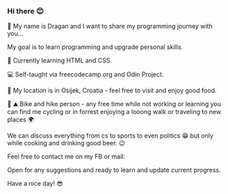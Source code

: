 ### Hi there :blush:

:man: My name is Dragan and I want to share my programming journey with you...

My goal is to learn programming and upgrade personal skills.

:notebook: Currently learning HTML and CSS.

:computer: Self-taught via freecodecamp.org and Odin Project.

:house_with_garden: My location is in Osijek, Croatia - feel free to visit and enjoy good food.

:bicyclist: :mountain: Bike and hike person - any free time while not working or learning you can find me cycling or in forrest enjoying a looong walk or traveling to new places :earth_africa:

We can discuss everything from cs to sports to even politics :grin: but only while cooking and drinking good beer. :wink:

Feel free to contact me on my FB or mail: 


Open for any suggestions and ready to learn and update current progress.

Have a nice day! :sunglasses:




<!--
**ReaperJolly/ReaperJolly** is a ✨ _special_ ✨ repository because its `README.md` (this file) appears on your GitHub profile.

Here are some ideas to get you started:

- 🔭 I’m currently working on 
- 🌱 I’m currently learning ...
- 👯 I’m looking to collaborate on ...
- 🤔 I’m looking for help with ...
- 💬 Ask me about ...
- 📫 How to reach me: ...
- 😄 Pronouns: ...
- ⚡ Fun fact: ...
-->
